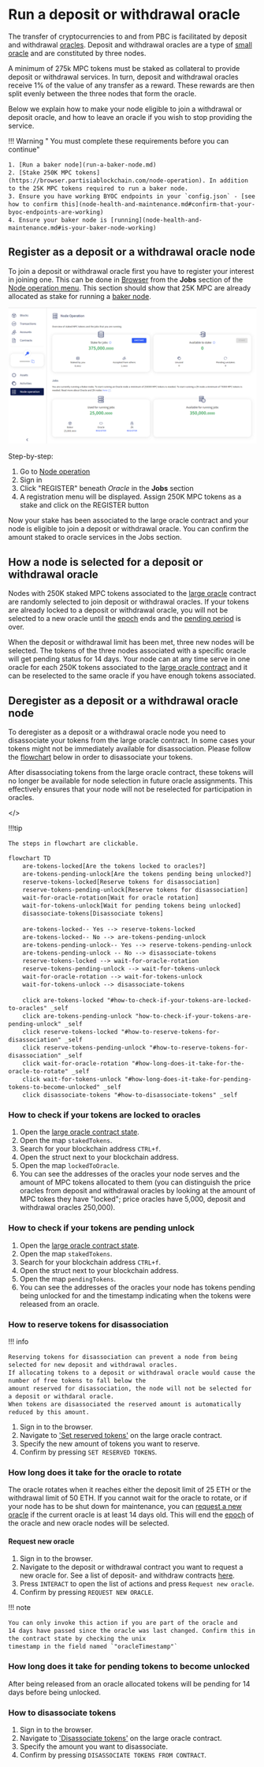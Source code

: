 # Run a deposit or withdrawal oracle

The transfer of cryptocurrencies to and from PBC is facilitated by deposit and withdrawal
[oracles](../pbc-fundamentals/dictionary.md#oracle-node). Deposit and withdrawal oracles are a type
of [small oracle](../pbc-fundamentals/dictionary.md#small-oracle) and are constituted by three
nodes.

A minimum of 275k MPC tokens must be staked as collateral to provide deposit or withdrawal services.
In turn, deposit and withdrawal oracles receive 1% of the value of any transfer as a reward. These
rewards are then split evenly between the three nodes that form the oracle.

Below we explain how to make your node eligible to join a withdrawal or deposit oracle, and how to
leave an oracle if you wish to stop providing the service.

!!! Warning " You must complete these requirements before you can continue"

    1. [Run a baker node](run-a-baker-node.md)
    2. [Stake 250K MPC tokens](https://browser.partisiablockchain.com/node-operation). In addition to the 25K MPC tokens required to run a baker node.
    3. Ensure you have working BYOC endpoints in your `config.json` - [see how to confirm this](node-health-and-maintenance.md#confirm-that-your-byoc-endpoints-are-working)
    4. Ensure your baker node is [running](node-health-and-maintenance.md#is-your-baker-node-working)

## Register as a deposit or a withdrawal oracle node

To join a deposit or withdrawal oracle first you have to register your interest in joining one. This
can be done in [Browser](https://browser.partisiablockchain.com/blocks) from the **Jobs** section of
the [Node operation menu](https://browser.partisiablockchain.com/node-operation). This section
should show that 25K MPC are already allocated as stake for running a
[baker node](../pbc-fundamentals/dictionary.md#baker-node).

![Oracle Node registration](./img/run-a-deposit-or-withdrawal-oracle-node-00.png)

Step-by-step:

1. Go to [Node operation](https://browser.partisiablockchain.com/node-operation)
2. Sign in
3. Click "REGISTER" beneath _Oracle_ in the **Jobs** section
4. A registration menu will be displayed. Assign 250K MPC tokens as a stake and click on the
   REGISTER button

Now your stake has been associated to the large oracle contract and your node is eligible to join a
deposit or withdrawal oracle. You can confirm the amount staked to oracle services in the Jobs
section.

## How a node is selected for a deposit or withdrawal oracle

Nodes with 250K staked MPC tokens associated to the
[large oracle](../pbc-fundamentals/governance-system-smart-contracts-overview.md#node-operation)
contract are randomly selected to join deposit or withdrawal oracles. If your tokens are already
locked to a deposit or withdrawal oracle, you will not be selected to a new oracle until the
[epoch](../pbc-fundamentals/dictionary.md#epoch) ends and the
[pending period](node-payment-rewards-and-risks.md#how-long-does-it-take-to-retrieve-stakes-from-a-node-service)
is over.

When the deposit or withdrawal limit has been met, three new nodes will be selected. The tokens of
the three nodes associated with a specific oracle will get pending status for 14 days. Your node can
at any time serve in one oracle for each 250K tokens associated to the
[large oracle contract](https://browser.partisiablockchain.com/contracts/04f1ab744630e57fb9cfcd42e6ccbf386977680014/associateTokensToContract)
and it can be reselected to the same oracle if you have enough tokens associated.

## Deregister as a deposit or a withdrawal oracle node

To deregister as a deposit or a withdrawal oracle node you need to disassociate your tokens from the
large oracle contract. In some cases your tokens might not be immediately available for
disassociation. Please follow the
[flowchart](#flowchart-how-to-deregister-as-deposit-or-withdrawal-oracle) below in order to
disassociate your tokens.

After disassociating tokens from the large oracle contract, these tokens will no longer be available
for node selection in future oracle assignments. This effectively ensures that your node will not be
reselected for participation in oracles.

<span id="flowchart-how-to-deregister-as-deposit-or-withdrawal-oracle"></>

!!!tip

    The steps in flowchart are clickable.

```mermaid
flowchart TD
    are-tokens-locked[Are the tokens locked to oracles?]
    are-tokens-pending-unlock[Are the tokens pending being unlocked?]
    reserve-tokens-locked[Reserve tokens for disassociation]
    reserve-tokens-pending-unlock[Reserve tokens for disassociation]
    wait-for-oracle-rotation[Wait for oracle rotation]
    wait-for-tokens-unlock[Wait for pending tokens being unlocked]
    disassociate-tokens[Disassociate tokens]

    are-tokens-locked-- Yes --> reserve-tokens-locked
    are-tokens-locked-- No --> are-tokens-pending-unlock
    are-tokens-pending-unlock-- Yes --> reserve-tokens-pending-unlock
    are-tokens-pending-unlock -- No --> disassociate-tokens
    reserve-tokens-locked --> wait-for-oracle-rotation
    reserve-tokens-pending-unlock --> wait-for-tokens-unlock
    wait-for-oracle-rotation --> wait-for-tokens-unlock
    wait-for-tokens-unlock --> disassociate-tokens

    click are-tokens-locked "#how-to-check-if-your-tokens-are-locked-to-oracles" _self
    click are-tokens-pending-unlock "how-to-check-if-your-tokens-are-pending-unlock" _self
    click reserve-tokens-locked "#how-to-reserve-tokens-for-disassociation" _self
    click reserve-tokens-pending-unlock "#how-to-reserve-tokens-for-disassociation" _self
    click wait-for-oracle-rotation "#how-long-does-it-take-for-the-oracle-to-rotate" _self
    click wait-for-tokens-unlock "#how-long-does-it-take-for-pending-tokens-to-become-unlocked" _self
    click disassociate-tokens "#how-to-disassociate-tokens" _self
```

### How to check if your tokens are locked to oracles

1. Open the
   [large oracle contract state](https://browser.partisiablockchain.com/contracts/04f1ab744630e57fb9cfcd42e6ccbf386977680014?tab=state).
2. Open the map `stakedTokens`.
3. Search for your blockchain address `CTRL+f`.
4. Open the struct next to your blockchain address.
5. Open the map `lockedToOracle`.
6. You can see the addresses of the oracles your node serves and the amount of MPC tokens allocated
   to them (you can distinguish the price oracles from deposit and withdrawal oracles by looking at
   the amount of MPC tokes they have "locked"; price oracles have 5,000, deposit and withdrawal
   oracles 250,000).

### How to check if your tokens are pending unlock

1. Open the
   [large oracle contract state](https://browser.partisiablockchain.com/contracts/04f1ab744630e57fb9cfcd42e6ccbf386977680014?tab=state).
2. Open the map `stakedTokens`.
3. Search for your blockchain address `CTRL+f`.
4. Open the struct next to your blockchain address.
5. Open the map `pendingTokens`.
6. You can see the addresses of the oracles your node has tokens pending being unlocked for and the
   timestamp indicating when the tokens were released from an oracle.

### How to reserve tokens for disassociation

!!! info

    Reserving tokens for disassociation can prevent a node from being selected for new deposit and withdrawal oracles.
    If allocating tokens to a deposit or withdrawal oracle would cause the number of free tokens to fall below the
    amount reserved for disassociation, the node will not be selected for a deposit or withdaral oracle.
    When tokens are disassociated the reserved amount is automatically reduced by this amount.

1. Sign in to the browser.
2. Navigate to
   [ 'Set reserved tokens'](https://browser.partisiablockchain.com/contracts/04f1ab744630e57fb9cfcd42e6ccbf386977680014/setReservedTokens)
   on the large oracle contract.
3. Specify the new amount of tokens you want to reserve.
4. Confirm by pressing `SET RESERVED TOKENS`.

### How long does it take for the oracle to rotate

The oracle rotates when it reaches either the deposit limit of 25 ETH or the withdrawal limit of 50
ETH. If you cannot wait for the oracle to rotate, or if your node has to be shut down for
maintenance, you can [request a new oracle](#request-new-oracle) if the current oracle is at least
14 days old. This will end the [epoch](../pbc-fundamentals/dictionary.md#epoch) of the oracle and
new oracle nodes will be selected.

#### Request new oracle

1. Sign in to the browser.
2. Navigate to the deposit or withdrawal contract you want to request a new oracle for. See a list
   of deposit- and withdraw contracts
   [here](pbc-fundamentals/byoc/bridging-byoc-by-sending-transactions.html#bridgeable-coins-on-mainnet).
3. Press `INTERACT` to open the list of actions and press `Request new oracle`.
4. Confirm by pressing `REQUEST NEW ORACLE`.

!!! note

    You can only invoke this action if you are part of the oracle and
    14 days have passed since the oracle was last changed. Confirm this in the contract state by checking the unix
    timestamp in the field named `"oracleTimestamp"`

### How long does it take for pending tokens to become unlocked

After being released from an oracle allocated tokens will be pending for 14 days before being
unlocked.

### How to disassociate tokens

1. Sign in to the browser.
2. Navigate to
   ['Disassociate tokens'](https://browser.partisiablockchain.com/contracts/04f1ab744630e57fb9cfcd42e6ccbf386977680014/disassociateTokensFromContract)
   on the large oracle contract.
3. Specify the amount you want to disassociate.
4. Confirm by pressing `DISASSOCIATE TOKENS FROM CONTRACT`.
